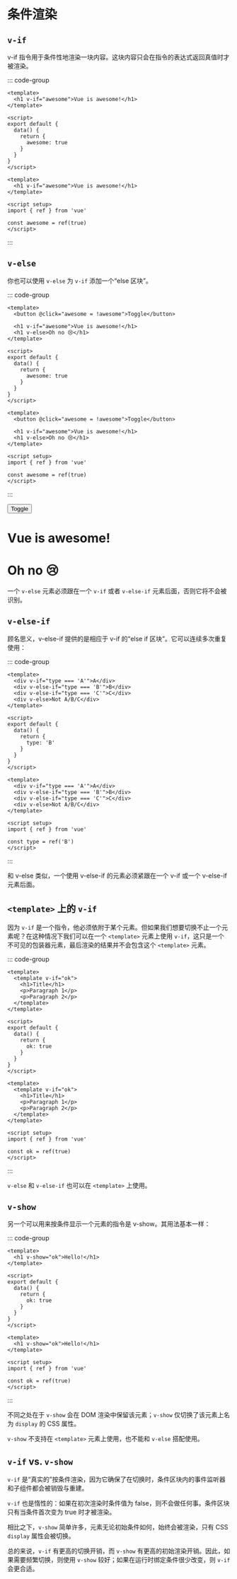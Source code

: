 # 条件渲染

## `v-if`

v-if 指令用于条件性地渲染一块内容。这块内容只会在指令的表达式返回真值时才被渲染。

::: code-group

```vue [选项式]
<template>
  <h1 v-if="awesome">Vue is awesome!</h1>
</template>

<script>
export default {
  data() {
    return {
      awesome: true
    }
  }
}
</script>
```

```vue [组合式]
<template>
  <h1 v-if="awesome">Vue is awesome!</h1>
</template>

<script setup>
import { ref } from 'vue'

const awesome = ref(true)
</script>
```

:::

## `v-else`

你也可以使用 `v-else` 为 `v-if` 添加一个“else 区块”。

::: code-group

```vue [选项式]
<template>
  <button @click="awesome = !awesome">Toggle</button>

  <h1 v-if="awesome">Vue is awesome!</h1>
  <h1 v-else>Oh no 😢</h1>
</template>

<script>
export default {
  data() {
    return {
      awesome: true
    }
  }
}
</script>
```

```vue [组合式]
<template>
  <button @click="awesome = !awesome">Toggle</button>

  <h1 v-if="awesome">Vue is awesome!</h1>
  <h1 v-else>Oh no 😢</h1>
</template>

<script setup>
import { ref } from 'vue'

const awesome = ref(true)
</script>
```

:::

<div class="demo">
  <button @click="awesome = !awesome">Toggle</button>

  <h1 v-if="awesome">Vue is awesome!</h1>
  <h1 v-else>Oh no 😢</h1>
</div>

<script setup>
import { ref } from 'vue'

const awesome = ref(true)
</script>

一个 `v-else` 元素必须跟在一个 `v-if` 或者 `v-else-if` 元素后面，否则它将不会被识别。

## `v-else-if`

顾名思义，v-else-if 提供的是相应于 v-if 的“else if 区块”。它可以连续多次重复使用：

::: code-group

```vue [选项式]
<template>
  <div v-if="type === 'A'">A</div>
  <div v-else-if="type === 'B'">B</div>
  <div v-else-if="type === 'C'">C</div>
  <div v-else>Not A/B/C</div>
</template>

<script>
export default {
  data() {
    return {
      type: 'B'
    }
  }
}
</script>
```

```vue [组合式]
<template>
  <div v-if="type === 'A'">A</div>
  <div v-else-if="type === 'B'">B</div>
  <div v-else-if="type === 'C'">C</div>
  <div v-else>Not A/B/C</div>
</template>

<script setup>
import { ref } from 'vue'

const type = ref('B')
</script>
```

:::

和 v-else 类似，一个使用 v-else-if 的元素必须紧跟在一个 v-if 或一个 v-else-if 元素后面。

## `<template>` 上的 `v-if`

因为 `v-if` 是一个指令，他必须依附于某个元素。但如果我们想要切换不止一个元素呢？在这种情况下我们可以在一个 `<template>` 元素上使用 `v-if`，这只是一个不可见的包装器元素，最后渲染的结果并不会包含这个 `<template>` 元素。

::: code-group

```vue [选项式]
<template>
  <template v-if="ok">
    <h1>Title</h1>
    <p>Paragraph 1</p>
    <p>Paragraph 2</p>
  </template>
</template>

<script>
export default {
  data() {
    return {
      ok: true
    }
  }
}
</script>
```

```vue [组合式]
<template>
  <template v-if="ok">
    <h1>Title</h1>
    <p>Paragraph 1</p>
    <p>Paragraph 2</p>
  </template>
</template>

<script setup>
import { ref } from 'vue'

const ok = ref(true)
</script>
```

:::

`v-else` 和 `v-else-if` 也可以在 `<template>` 上使用。

## `v-show`

另一个可以用来按条件显示一个元素的指令是 v-show。其用法基本一样：

::: code-group

```vue [选项式]
<template>
  <h1 v-show="ok">Hello!</h1>
</template>

<script>
export default {
  data() {
    return {
      ok: true
    }
  }
}
</script>
```

```vue [组合式]
<template>
  <h1 v-show="ok">Hello!</h1>
</template>

<script setup>
import { ref } from 'vue'

const ok = ref(true)
</script>
```

:::

不同之处在于 `v-show` 会在 DOM 渲染中保留该元素；`v-show` 仅切换了该元素上名为 `display` 的 CSS 属性。

`v-show` 不支持在 `<template>` 元素上使用，也不能和 `v-else` 搭配使用。

## `v-if` vs. `v-show`

`v-if` 是“真实的”按条件渲染，因为它确保了在切换时，条件区块内的事件监听器和子组件都会被销毁与重建。

`v-if` 也是惰性的：如果在初次渲染时条件值为 false，则不会做任何事。条件区块只有当条件首次变为 true 时才被渲染。

相比之下，`v-show` 简单许多，元素无论初始条件如何，始终会被渲染，只有 CSS `display` 属性会被切换。

总的来说，`v-if` 有更高的切换开销，而 `v-show` 有更高的初始渲染开销。因此，如果需要频繁切换，则使用 `v-show` 较好；如果在运行时绑定条件很少改变，则 `v-if` 会更合适。
